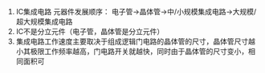 1. IC集成电路
元器件发展顺序：
电子管->晶体管->中/小规模集成电路->大规模/超大规模集成电路
2. IC不是分立元件（电子管，晶体管是分立元件）
3. 集成电路工作速度主要取决于组成逻辑门电路的晶体管的尺寸，晶体管尺寸越小其极限工作频率越高，门电路开关就越快，同时由于晶体管的尺寸变小，相同面积可